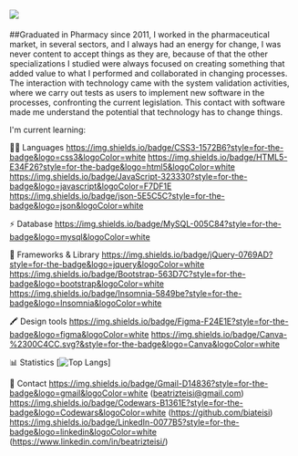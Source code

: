 <h1 align centrt="center">
    <img src="../GITHUB/BeatrizTeisi/Banner_profile">
</h1>

##Graduated in Pharmacy since 2011, I worked in the pharmaceutical market, in several sectors, and I always had an energy for change, I was never content to accept things as they are, because of that the other specializations I studied were always focused on creating something that added value to what I performed and collaborated in changing processes. The interaction with technology came with the system validation activities, where we carry out tests as users to implement new software in the processes, confronting the current legislation. This contact with software made me understand the potential that technology has to change things.


I'm current learning:

👩‍💻 Languages
https://img.shields.io/badge/CSS3-1572B6?style=for-the-badge&logo=css3&logoColor=white
https://img.shields.io/badge/HTML5-E34F26?style=for-the-badge&logo=html5&logoColor=white
https://img.shields.io/badge/JavaScript-323330?style=for-the-badge&logo=javascript&logoColor=F7DF1E
https://img.shields.io/badge/json-5E5C5C?style=for-the-badge&logo=json&logoColor=white

⚡ Database
https://img.shields.io/badge/MySQL-005C84?style=for-the-badge&logo=mysql&logoColor=white

🚀 Frameworks & Library
https://img.shields.io/badge/jQuery-0769AD?style=for-the-badge&logo=jquery&logoColor=white
https://img.shields.io/badge/Bootstrap-563D7C?style=for-the-badge&logo=bootstrap&logoColor=white
https://img.shields.io/badge/Insomnia-5849be?style=for-the-badge&logo=Insomnia&logoColor=white

🖍 Design tools
https://img.shields.io/badge/Figma-F24E1E?style=for-the-badge&logo=figma&logoColor=white
https://img.shields.io/badge/Canva-%2300C4CC.svg?&style=for-the-badge&logo=Canva&logoColor=white


📊 Statistics
[![Top Langs](https://github-readme-stats.vercel.app/api/top-langs/?username=biateisi&layout=compact)]


📱 Contact
https://img.shields.io/badge/Gmail-D14836?style=for-the-badge&logo=gmail&logoColor=white (beatrizteisi@gmail.com)
https://img.shields.io/badge/Codewars-B1361E?style=for-the-badge&logo=Codewars&logoColor=white (https://github.com/biateisi)
https://img.shields.io/badge/LinkedIn-0077B5?style=for-the-badge&logo=linkedin&logoColor=white (https://www.linkedin.com/in/beatrizteisi/)
